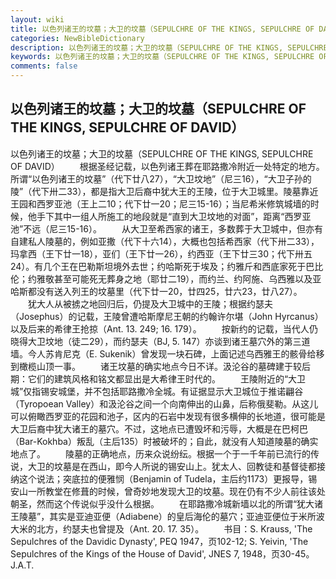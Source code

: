 ```yaml
---
layout: wiki
title: 以色列诸王的坟墓；大卫的坟墓（SEPULCHRE OF THE KINGS, SEPULCHRE OF DAVID）
categories: NewBibleDictionary
description: 以色列诸王的坟墓；大卫的坟墓（SEPULCHRE OF THE KINGS, SEPULCHRE OF DAVID）
keywords: 以色列诸王的坟墓；大卫的坟墓（SEPULCHRE OF THE KINGS, SEPULCHRE OF DAVID）
comments: false
---
```


## 以色列诸王的坟墓；大卫的坟墓（SEPULCHRE OF THE KINGS, SEPULCHRE OF DAVID）



以色列诸王的坟墓；大卫的坟墓（SEPULCHRE OF THE KINGS,
SEPULCHRE OF DAVID）
　　根据圣经记载，以色列诸王葬在耶路撒冷附近一处特定的地方。所谓“以色列诸王的坟墓”（代下廿八27），“大卫坟地”（尼三16），“大卫子孙的陵”（代下卅二33），都是指大卫后裔中犹大王的王陵，位于大卫城里。陵墓靠近王园和西罗亚池（王上二10；代下廿一20；尼三15-16）；当尼希米修筑城墙的时候，他手下其中一组人所施工的地段就是“直到大卫坟地的对面”，距离“西罗亚池”不远（尼三15-16）。
　　从大卫至希西家的诸王，多数葬于大卫城中，但亦有自建私人陵墓的，例如亚撒（代下十六14），大概也包括希西家（代下卅二33），玛拿西（王下廿一18），亚们（王下廿一26），约西亚（王下廿三30；代下卅五24）。有几个王在巴勒斯坦境外去世；约哈斯死于埃及；约雅斤和西底家死于巴比伦；约雅敬甚至可能死无葬身之地（耶廿二19），而约兰、约阿施、乌西雅以及亚哈斯都没有送入列王的坟墓里（代下廿一20，廿四25，廿六23，廿八27）。
　　犹大人从被掳之地回归后，仍提及大卫城中的王陵；根据约瑟夫（Josephus）的记载，王陵曾遭哈斯摩尼王朝的约翰许尔堪（John Hyrcanus）以及后来的希律王抢掠（Ant.
13. 249; 16. 179）。
　　按新约的记载，当代人仍晓得大卫坟地（徒二29），而约瑟夫（BJ,
5. 147）亦谈到诸王墓穴外的第三道墙。今人苏肯尼克（E. Sukenik）曾发现一块石碑，上面记述乌西雅王的骸骨给移到橄榄山顶一事。
　　诸王坟墓的确实地点今日不详。汲沦谷的墓碑建于较后期：它们的建筑风格和铭文都显出是大希律王时代的。
　　王陵附近的“大卫城”仅指锡安城堡，并不包括耶路撒冷全城。有证据显示大卫城位于推诺翩谷（Tyropoean Valley）和汲沦谷之间一个向南伸出的山鼻，后称俄斐勒。从这儿可以俯瞰西罗亚的花园和池子，区内的石岩中发现有很多横伸的长地道，很可能是大卫后裔中犹大诸王的墓穴。不过，这地点已遭毁坏和污辱，大概是在巴柯巴（Bar-Kokhba）叛乱（主后135）时被破坏的；自此，就没有人知道陵墓的确实地点了。
　　陵墓的正确地点，历来众说纷纭。根据一个于一千年前已流行的传说，大卫的坟墓是在西山，即今人所说的锡安山上。犹太人、回教徒和基督徒都接纳这个说法；突底拉的便雅悯（Benjamin of Tudela，主后约1173）更报导，锡安山一所教堂在修葺的时候，曾奇妙地发现大卫的坟墓。现在仍有不少人前往该处朝圣，然而这个传说似乎没什么根据。
　　在耶路撒冷城新墙以北的所谓“犹大诸王陵墓”，其实是亚迪亚便（Adiabene）的皇后海伦的墓穴；亚迪亚便位于米所波大米的北方，约瑟夫也曾提及（Ant.
20. 17. 35）。
　　书目：S. Krauss, 'The Sepulchres
of the Davidic Dynasty', PEQ 1947，页102-12; S. Yeivin, 'The
Sepulchres of the Kings of the House of David', JNES 7, 1948，页30-45。
J.A.T.




